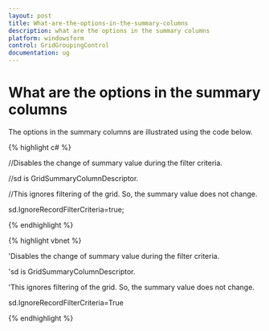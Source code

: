 ```yaml
---
layout: post
title: What-are-the-options-in-the-summary-columns
description: what are the options in the summary columns
platform: windowsform
control: GridGroupingControl
documentation: ug
---
```


# What are the options in the summary columns

The options in the summary columns are illustrated using the code below.

{% highlight c# %}



//Disables the change of summary value during the filter criteria.

//sd is GridSummaryColumnDescriptor. 

//This ignores filtering of the grid. So, the summary value does not change.

sd.IgnoreRecordFilterCriteria=true;

{% endhighlight %}

{% highlight vbnet %}



'Disables the change of summary value during the filter criteria.

'sd is GridSummaryColumnDescriptor. 

'This ignores filtering of the grid. So, the summary value does not change.

sd.IgnoreRecordFilterCriteria=True

{% endhighlight %}